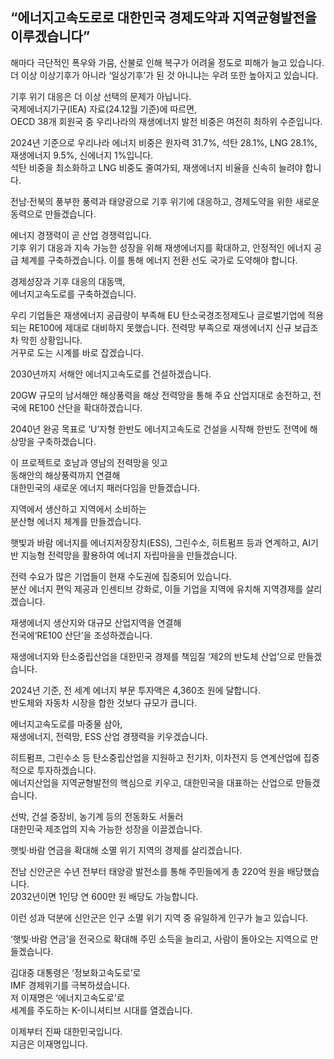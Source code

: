 ## “에너지고속도로로 대한민국 경제도약과 지역균형발전을 이루겠습니다”
해마다 극단적인 폭우와 가뭄, 산불로 인해 복구가 어려울 정도로 피해가 늘고 있습니다.   
더 이상 이상기후가 아니라 ‘일상기후’가 된 것 아니냐는 우려 또한 높아지고 있습니다.   

기후 위기 대응은 더 이상 선택의 문제가 아닙니다.   
국제에너지기구(IEA) 자료(24.12월 기준)에 따르면,   
OECD 38개 회원국 중 우리나라의 재생에너지 발전 비중은 여전히 최하위 수준입니다.  

2024년 기준으로 우리나라 에너지 비중은 원자력 31.7%, 석탄 28.1%, LNG 28.1%, 재생에너지 9.5%, 신에너지 1%입니다.   
석탄 비중을 최소화하고 LNG 비중도 줄여가되, 재생에너지 비율을 신속히 늘려야 합니다.   

전남·전북의 풍부한 풍력과 태양광으로 기후 위기에 대응하고, 경제도약을 위한 새로운 동력으로 만들겠습니다.  

에너지 경쟁력이 곧 산업 경쟁력입니다.   
기후 위기 대응과 지속 가능한 성장을 위해 재생에너지를 확대하고, 안정적인 에너지 공급 체계를 구축하겠습니다. 이를 통해 에너지 전환 선도 국가로 도약해야 합니다.  

경제성장과 기후 대응의 대동맥,   
에너지고속도로를 구축하겠습니다.   

우리 기업들은 재생에너지 공급량이 부족해 EU 탄소국경조정제도나 글로벌기업에 적용되는 RE100에 제대로 대비하지 못했습니다. 전력망 부족으로 재생에너지 신규 보급조차 막힌 상황입니다.  
거꾸로 도는 시계를 바로 잡겠습니다.  

2030년까지 서해안 에너지고속도로를 건설하겠습니다.  

20GW 규모의 남서해안 해상풍력을 해상 전력망을 통해 주요 산업지대로 송전하고, 전국에 RE100 산단을 확대하겠습니다.   

2040년 완공 목표로 ‘U’자형 한반도 에너지고속도로 건설을 시작해 한반도 전역에 해상망을 구축하겠습니다.  

이 프로젝트로 호남과 영남의 전력망을 잇고  
동해안의 해상풍력까지 연결해  
대한민국의 새로운 에너지 패러다임을 만들겠습니다.  

지역에서 생산하고 지역에서 소비하는  
분산형 에너지 체계를 만들겠습니다.  

햇빛과 바람 에너지를 에너지저장장치(ESS), 그린수소, 히트펌프 등과 연계하고, AI기반 지능형 전력망을 활용하여 에너지 자립마을을 만들겠습니다.  

전력 수요가 많은 기업들이 현재 수도권에 집중되어 있습니다.   
분산 에너지 편익 제공과 인센티브 강화로, 이들 기업을 지역에 유치해 지역경제를 살리겠습니다.  

재생에너지 생산지와 대규모 산업지역을 연결해  
전국에‘RE100 산단’을 조성하겠습니다.  

재생에너지와 탄소중립산업을 대한민국 경제를 책임질 ‘제2의 반도체 산업’으로 만들겠습니다.   

2024년 기준, 전 세계 에너지 부문 투자액은 4,360조 원에 달합니다.  
반도체와 자동차 시장을 합한 것보다 규모가 큽니다.   

에너지고속도로를 마중물 삼아,   
재생에너지, 전력망, ESS 산업 경쟁력을 키우겠습니다.  

히트펌프, 그린수소 등 탄소중립산업을 지원하고 전기차, 이차전지 등 연계산업에 집중적으로 투자하겠습니다.  
에너지산업을 지역균형발전의 핵심으로 키우고, 대한민국을 대표하는 산업으로 만들겠습니다.  

선박, 건설 중장비, 농기계 등의 전동화도 서둘러  
대한민국 제조업의 지속 가능한 성장을 이끌겠습니다.   

햇빛·바람 연금을 확대해 소멸 위기 지역의 경제를 살리겠습니다.   

전남 신안군은 수년 전부터 태양광 발전소를 통해 주민들에게 총 220억 원을 배당했습니다.   
2032년이면 1인당 연 600만 원 배당도 가능합니다.  

이런 성과 덕분에 신안군은 인구 소멸 위기 지역 중 유일하게 인구가 늘고 있습니다.   

‘햇빛‧바람 연금’을 전국으로 확대해 주민 소득을 늘리고, 사람이 돌아오는 지역으로 만들겠습니다.  

김대중 대통령은 ‘정보화고속도로’로   
IMF 경제위기를 극복하셨습니다.  
저 이재명은 ‘에너지고속도로’로  
세계를 주도하는 K-이니셔티브 시대를 열겠습니다.   

이제부터 진짜 대한민국입니다.  
지금은 이재명입니다.

